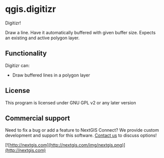 # qgis.digitizr
Digitizr!

Draw a line. Have it automatically buffered with given buffer size. Expects an existing and active polygon layer.

Functionality
-------------
Digitizr can:

* Draw buffered lines in a polygon layer

License
-------
This program is licensed under GNU GPL v2 or any later version

Commercial support
------------------
Need to fix a bug or add a feature to NextGIS Connect? We provide custom development and support for this software. [Contact us](http://nextgis.com/contact/) to discuss options!

[![http://nextgis.com](http://nextgis.com/img/nextgis.png)](http://nextgis.com)
